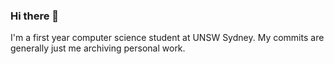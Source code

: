 ### Hi there 👋

I'm a first year computer science student at UNSW Sydney. My commits are generally just me archiving personal work.
